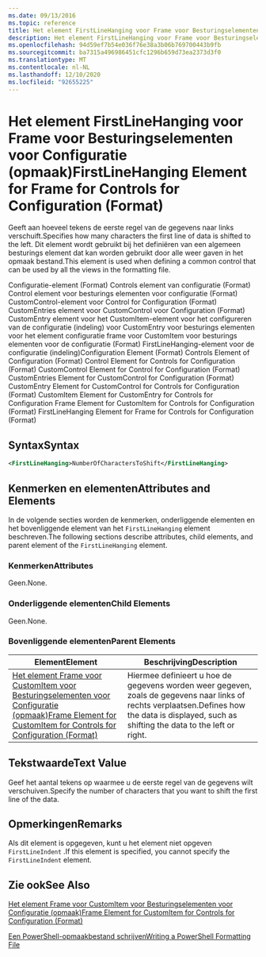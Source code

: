 ```yaml
---
ms.date: 09/13/2016
ms.topic: reference
title: Het element FirstLineHanging voor Frame voor Besturingselementen voor Configuratie (opmaak)
description: Het element FirstLineHanging voor Frame voor Besturingselementen voor Configuratie (opmaak)
ms.openlocfilehash: 94d59ef7b54e036f76e38a3b06b769700443b9fb
ms.sourcegitcommit: ba7315a496986451cfc1296b659d73ea2373d3f0
ms.translationtype: MT
ms.contentlocale: nl-NL
ms.lasthandoff: 12/10/2020
ms.locfileid: "92655225"
---
```

# <a name="firstlinehanging-element-for-frame-for-controls-for-configuration-format"></a><span data-ttu-id="dc8bb-103">Het element FirstLineHanging voor Frame voor Besturingselementen voor Configuratie (opmaak)</span><span class="sxs-lookup"><span data-stu-id="dc8bb-103">FirstLineHanging Element for Frame for Controls for Configuration (Format)</span></span>

<span data-ttu-id="dc8bb-104">Geeft aan hoeveel tekens de eerste regel van de gegevens naar links verschuift.</span><span class="sxs-lookup"><span data-stu-id="dc8bb-104">Specifies how many characters the first line of data is shifted to the left.</span></span> <span data-ttu-id="dc8bb-105">Dit element wordt gebruikt bij het definiëren van een algemeen besturings element dat kan worden gebruikt door alle weer gaven in het opmaak bestand.</span><span class="sxs-lookup"><span data-stu-id="dc8bb-105">This element is used when defining a common control that can be used by all the views in the formatting file.</span></span>

<span data-ttu-id="dc8bb-106">Configuratie-element (Format) Controls element van configuratie (Format) Control element voor besturings elementen voor configuratie (Format) CustomControl-element voor Control for Configuration (Format) CustomEntries element voor CustomControl voor Configuration (Format) CustomEntry element voor het CustomItem-element voor het configureren van de configuratie (indeling) voor CustomEntry voor besturings elementen voor het element configuratie frame voor CustomItem voor besturings elementen voor de configuratie (Format) FirstLineHanging-element voor de configuratie (indeling)</span><span class="sxs-lookup"><span data-stu-id="dc8bb-106">Configuration Element (Format) Controls Element of Configuration (Format) Control Element for Controls for Configuration (Format) CustomControl Element for Control for Configuration (Format) CustomEntries Element for CustomControl for Configuration (Format) CustomEntry Element for CustomControl for Controls for Configuration (Format) CustomItem Element for CustomEntry for Controls for Configuration Frame Element for CustomItem for Controls for Configuration (Format) FirstLineHanging Element for Frame for Controls for Configuration (Format)</span></span>

## <a name="syntax"></a><span data-ttu-id="dc8bb-107">Syntax</span><span class="sxs-lookup"><span data-stu-id="dc8bb-107">Syntax</span></span>

```xml
<FirstLineHanging>NumberOfCharactersToShift</FirstLineHanging>
```

## <a name="attributes-and-elements"></a><span data-ttu-id="dc8bb-108">Kenmerken en elementen</span><span class="sxs-lookup"><span data-stu-id="dc8bb-108">Attributes and Elements</span></span>

<span data-ttu-id="dc8bb-109">In de volgende secties worden de kenmerken, onderliggende elementen en het bovenliggende element van het `FirstLineHanging` element beschreven.</span><span class="sxs-lookup"><span data-stu-id="dc8bb-109">The following sections describe attributes, child elements, and parent element of the `FirstLineHanging` element.</span></span>

### <a name="attributes"></a><span data-ttu-id="dc8bb-110">Kenmerken</span><span class="sxs-lookup"><span data-stu-id="dc8bb-110">Attributes</span></span>

<span data-ttu-id="dc8bb-111">Geen.</span><span class="sxs-lookup"><span data-stu-id="dc8bb-111">None.</span></span>

### <a name="child-elements"></a><span data-ttu-id="dc8bb-112">Onderliggende elementen</span><span class="sxs-lookup"><span data-stu-id="dc8bb-112">Child Elements</span></span>

<span data-ttu-id="dc8bb-113">Geen.</span><span class="sxs-lookup"><span data-stu-id="dc8bb-113">None.</span></span>

### <a name="parent-elements"></a><span data-ttu-id="dc8bb-114">Bovenliggende elementen</span><span class="sxs-lookup"><span data-stu-id="dc8bb-114">Parent Elements</span></span>

|<span data-ttu-id="dc8bb-115">Element</span><span class="sxs-lookup"><span data-stu-id="dc8bb-115">Element</span></span>|<span data-ttu-id="dc8bb-116">Beschrijving</span><span class="sxs-lookup"><span data-stu-id="dc8bb-116">Description</span></span>|
|-------------|-----------------|
|[<span data-ttu-id="dc8bb-117">Het element Frame voor CustomItem voor Besturingselementen voor Configuratie (opmaak)</span><span class="sxs-lookup"><span data-stu-id="dc8bb-117">Frame Element for CustomItem for Controls for Configuration (Format)</span></span>](./frame-element-for-customitem-for-controls-for-configuration-format.md)|<span data-ttu-id="dc8bb-118">Hiermee definieert u hoe de gegevens worden weer gegeven, zoals de gegevens naar links of rechts verplaatsen.</span><span class="sxs-lookup"><span data-stu-id="dc8bb-118">Defines how the data is displayed, such as shifting the data to the left or right.</span></span>|

## <a name="text-value"></a><span data-ttu-id="dc8bb-119">Tekstwaarde</span><span class="sxs-lookup"><span data-stu-id="dc8bb-119">Text Value</span></span>

<span data-ttu-id="dc8bb-120">Geef het aantal tekens op waarmee u de eerste regel van de gegevens wilt verschuiven.</span><span class="sxs-lookup"><span data-stu-id="dc8bb-120">Specify the number of characters that you want to shift the first line of the data.</span></span>

## <a name="remarks"></a><span data-ttu-id="dc8bb-121">Opmerkingen</span><span class="sxs-lookup"><span data-stu-id="dc8bb-121">Remarks</span></span>

<span data-ttu-id="dc8bb-122">Als dit element is opgegeven, kunt u het element niet opgeven `FirstLineIndent` .</span><span class="sxs-lookup"><span data-stu-id="dc8bb-122">If this element is specified, you cannot specify the `FirstLineIndent` element.</span></span>

## <a name="see-also"></a><span data-ttu-id="dc8bb-123">Zie ook</span><span class="sxs-lookup"><span data-stu-id="dc8bb-123">See Also</span></span>

[<span data-ttu-id="dc8bb-124">Het element Frame voor CustomItem voor Besturingselementen voor Configuratie (opmaak)</span><span class="sxs-lookup"><span data-stu-id="dc8bb-124">Frame Element for CustomItem for Controls for Configuration (Format)</span></span>](./frame-element-for-customitem-for-controls-for-configuration-format.md)

[<span data-ttu-id="dc8bb-125">Een PowerShell-opmaakbestand schrijven</span><span class="sxs-lookup"><span data-stu-id="dc8bb-125">Writing a PowerShell Formatting File</span></span>](./writing-a-powershell-formatting-file.md)

